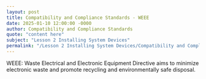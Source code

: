 ```yaml
---
layout: post
title: Compatibility and Compliance Standards - WEEE
date: 2025-01-10 12:00:00 -0000
author: Compatibility and Compliance Standards
quote: "content here"
subject: "Lesson 2 Installing System Devices"
permalink: "/Lesson 2 Installing System Devices/Compatibility and Compliance Standards/Compatibility and Compliance Standards - WEEE"
---
```


WEEE: Waste Electrical and Electronic Equipment Directive aims to minimize electronic waste and promote recycling and environmentally safe disposal.
